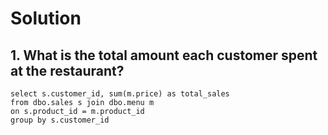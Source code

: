 # Solution
## 1. What is the total amount each customer spent at the restaurant?
`````
select s.customer_id, sum(m.price) as total_sales
from dbo.sales s join dbo.menu m
on s.product_id = m.product_id
group by s.customer_id

`````
